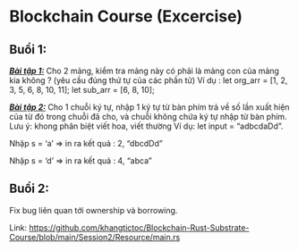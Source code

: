 # Blockchain Course (Excercise)

## Buổi 1: 

<ins>**_Bài tập 1:_**</ins> Cho 2 mảng, kiểm tra mảng này có phải là mảng con của mảng kia không ? (yêu cầu đúng thứ tự của các phần tử)
Ví dụ : let org_arr = [1, 2, 3, 5, 6, 8, 10, 11];
            let sub_arr = [6, 8, 10];

<ins>**_Bài tập 2:_**</ins> Cho 1 chuỗi ký tự, nhập 1 ký tự từ bàn phím trả về số lần xuất hiện của từ đó trong chuỗi đã cho, và chuỗi không chứa ký tự nhập từ bàn phím. Lưu ý: khong phân biệt viết hoa, viết thường
Ví dụ: let input = “adbcdaDd”. 

Nhập s = ‘a’ => in ra kết quả : 2, “dbcdDd”

Nhập s = ‘d’ => in ra kết quả : 4, “abca”

## Buổi 2:

Fix bug liên quan tới ownership và borrowing.

Link: https://github.com/khangtictoc/Blockchain-Rust-Substrate-Course/blob/main/Session2/Resource/main.rs

